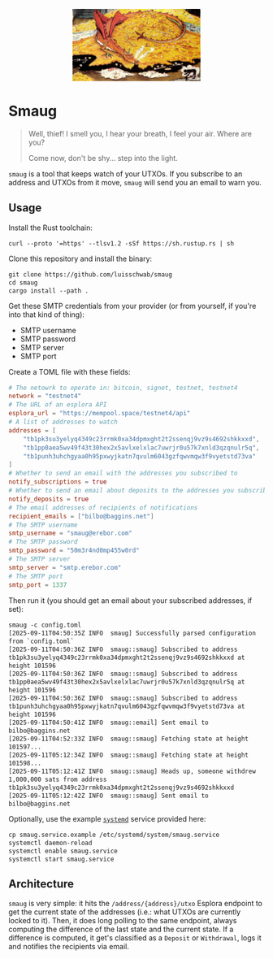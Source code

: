 <p align="center">
  <img src="smaug.jpg" width="50%" alt="Smaug">
</p>

# Smaug

> Well, thief! I smell you, I hear your breath, I feel your air. Where are you?
>
> Come now, don't be shy... step into the light.

`smaug` is a tool that keeps watch of your UTXOs. If you subscribe to an address and UTXOs from it move, `smaug` will send you an email to warn you.

## Usage

Install the Rust toolchain:
```shell
curl --proto '=https' --tlsv1.2 -sSf https://sh.rustup.rs | sh
```

Clone this repository and install the binary:
```
git clone https://github.com/luisschwab/smaug
cd smaug
cargo install --path .
```

Get these SMTP credentials from your provider (or from yourself, if you're into that kind of thing):
- SMTP username
- SMTP password
- SMTP server
- SMTP port

Create a TOML file with these fields:

```toml
# The netowrk to operate in: bitcoin, signet, testnet, testnet4
network = "testnet4"
# The URL of an esplora API
esplora_url = "https://mempool.space/testnet4/api"
# A list of addresses to watch
addresses = [
    "tb1pk3su3yelyq4349c23rrmk0xa34dpmxght2t2ssenqj9vz9s4692shkkxxd",
    "tb1pp0aea5wv49f43t30hex2x5avlxelxlac7uwrjr0u57k7xnld3qzqnulr5q",
    "tb1punh3uhchgyaa0h95pxwyjkatn7qvulm6043gzfqwvmqw3f9vyetstd73va"
]
# Whether to send an email with the addresses you subscribed to
notify_subscriptions = true
# Whether to send an email about deposits to the addresses you subscribed to
notify_deposits = true
# The email addresses of recipients of notifications
recipient_emails = ["bilbo@baggins.net"]
# The SMTP username
smtp_username = "smaug@erebor.com"
# The SMTP password
smtp_password = "50m3r4nd0mp455w0rd"
# The SMTP server
smtp_server = "smtp.erebor.com"
# The SMTP port
smtp_port = 1337
```

Then run it (you should get an email about your subscribed addresses, if set):

```shell
smaug -c config.toml
[2025-09-11T04:50:35Z INFO  smaug] Successfully parsed configuration from `config.toml`
[2025-09-11T04:50:36Z INFO  smaug::smaug] Subscribed to address tb1pk3su3yelyq4349c23rrmk0xa34dpmxght2t2ssenqj9vz9s4692shkkxxd at height 101596
[2025-09-11T04:50:36Z INFO  smaug::smaug] Subscribed to address tb1pp0aea5wv49f43t30hex2x5avlxelxlac7uwrjr0u57k7xnld3qzqnulr5q at height 101596
[2025-09-11T04:50:36Z INFO  smaug::smaug] Subscribed to address tb1punh3uhchgyaa0h95pxwyjkatn7qvulm6043gzfqwvmqw3f9vyetstd73va at height 101596
[2025-09-11T04:50:41Z INFO  smaug::email] Sent email to bilbo@baggins.net
[2025-09-11T04:52:33Z INFO  smaug::smaug] Fetching state at height 101597...
[2025-09-11T05:12:34Z INFO  smaug::smaug] Fetching state at height 101598...
[2025-09-11T05:12:41Z INFO  smaug::smaug] Heads up, someone withdrew 1,000,000 sats from address tb1pk3su3yelyq4349c23rrmk0xa34dpmxght2t2ssenqj9vz9s4692shkkxxd
[2025-09-11T05:12:42Z INFO  smaug::smaug] Sent email to bilbo@baggins.net

```

Optionally, use the example [`systemd`](./smaug.service.example) service provided here:
```shell
cp smaug.service.example /etc/systemd/system/smaug.service
systemctl daemon-reload
systemctl enable smaug.service
systemctl start smaug.service
```

## Architecture

`smaug` is very simple: it hits the `/address/{address}/utxo` Esplora endpoint to get the current state of the addresses
(i.e.: what UTXOs are currently locked to it). Then, it does long polling to the same endpoint, always computing the
difference of the last state and the current state. If a difference is computed, it get's classified as a `Deposit` or `Withdrawal`,
logs it and notifies the recipients via email.
